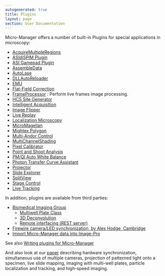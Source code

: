 ```yaml
---
autogenerated: true
title: Plugins
layout: page
section: User Documentation
---
```


Micro-Manager offers a number of built-in Plugins for special
applications in microscopy:

  - [AcquireMultipleRegions](AcquireMultipleRegions "wikilink")
  - [ASIdiSPIM Plugin](ASIdiSPIM_Plugin "wikilink")
  - [ASI Gamepad Plugin](ASI_Gamepad_Plugin "wikilink")
  - [AssembleData](AssembleData "wikilink")
  - [AutoLase](AutoLase "wikilink")
  - [DLLAutoReloader](DLLAutoReloader "wikilink")
  - [EMU](EMU "wikilink")
  - [Flat-Field Correction](Flat-Field_Correction "wikilink")
  - [FrameProcessor](FrameProcessor "wikilink") : Perform live frames
    image processing.
-   [HCS Site Generator](HCS_Site_Generator "wikilink")
-   [Intelligent Acquisition](Intelligent_Acquisition "wikilink")
-   [Image Flipper](Image_Flipper "wikilink")
-   [Live Replay](Live_Replay "wikilink")
-   [Localization Microscopy](Localization_Microscopy "wikilink")
-   [MicroMagellan](MicroMagellan "wikilink")
-   [Mightex Polygon](Mightex_Polygon_Plugin "wikilink")
-   [Multi-Andor Control](Multi-Andor_Control "wikilink")
-   [MultiChannelShading](MultiChannelShading "wikilink")
-   [Pixel Calibrator](Pixel_Calibrator_Plugin "wikilink")
-   [Point and Shoot Analysis](Point_and_Shoot_Analysis "wikilink")
-   [PM/QI Auto White Balance](PM/QI_Auto_White_Balance "wikilink")
-   [Photon Transfer Curve
    Assistant](Photon_Transfer_Curve_Assistant "wikilink")
-   [Projector](Projector "wikilink")
-   [Slide Explorer](Slide_Explorer_Plugin "wikilink")
-   [SplitView](SplitView "wikilink")
-   [Stage Control](Stage_Control "wikilink")
-   [Live Tracking](Tracker_Plugin "wikilink")

In addition, plugins are available from third parties:

-   [Biomedical Imaging Group](http://big.umassmed.edu)
    -   [Multiwell Plate Class](Well_Plate_Plugin "wikilink")
    -   [3D Deconvolution](3D_Deconvolution "wikilink")
    -   [Remote interfacing (REST
        server)](https://github.com/kbellve/MMrestServer)
-   [Firewire camera/LED synchronization, by Alex Hodge,
    Cambridge](http://flybrain.mrc-lmb.cam.ac.uk/dokuwiki/doku.php?id=alex:projects:fluorescent_imaging:start)
-   [Import Micro-Manager data into
    Image-Pro](http://www.mediacy.com/index.aspx?page=IP_MicroManager_plugin)

See also [Writing plugins for
Micro-Manager](Writing_plugins_for_Micro-Manager "wikilink")

And also look at our
[paper](http://www.jbmethods.org/jbm/article/view/36/28) describing
hardware synchronization, simultaneous use of multiple cameras,
projection of patterned light onto a specimen, live slide mapping,
imaging with multi-well plates, particle localization and tracking, and
high-speed imaging.
